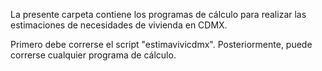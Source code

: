 La presente carpeta contiene los programas de cálculo para realizar las estimaciones de necesidades de vivienda en CDMX.

Primero debe correrse el script "estimavivicdmx". Posteriormente, puede correrse cualquier programa de cálculo.
